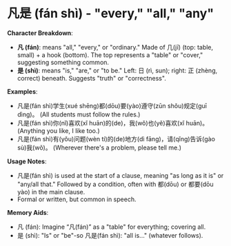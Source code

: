 # **凡是 (fán shì) - "every," "all," "any"**

**Character Breakdown**:  
- **凡 (fán)**: means "all," "every," or "ordinary." Made of 几(jī) (top: table, small) + a hook (bottom). The top represents a "table" or "cover," suggesting something common.  
- **是 (shì)**: means "is," "are," or "to be." Left: 日 (rì, sun); right: 正 (zhèng, correct) beneath. Suggests "truth" or "correctness".

**Examples**:  
- 凡是(fán shì)学生(xué shēng)都(dōu)要(yào)遵守(zūn shǒu)规定(guī dìng)。 (All students must follow the rules.)  
- 凡是(fán shì)你(nǐ)喜欢(xǐ huān)的(de)，我(wǒ)也(yě)喜欢(xǐ huān)。 (Anything you like, I like too.)  
- 凡是(fán shì)有(yǒu)问题(wèn tí)的(de)地方(dì fāng)，请(qǐng)告诉(gào sù)我(wǒ)。 (Wherever there's a problem, please tell me.)

**Usage Notes**:  
- 凡是(fán shì) is used at the start of a clause, meaning "as long as it is" or "any/all that." Followed by a condition, often with 都(dōu) or 都要(dōu yào) in the main clause.  
- Formal or written, but common in speech.

**Memory Aids**:  
- 凡 (fán): Imagine “凡(fán)” as a "table" for everything; covering all.  
- 是 (shì): "Is" or "be"-so 凡是(fán shì): "all is..." (whatever follows).